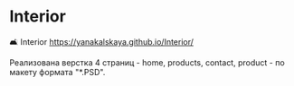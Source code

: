 # Interior
🛋 Interior https://yanakalskaya.github.io/Interior/

Реализована верстка 4 страниц - home, products, contact, product - по макету формата "*.PSD". 
